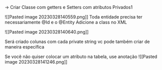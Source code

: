 -> Criar Classe com getters e Setters com atributos Privados1


![[Pasted image 20230328140559.png]]
Toda entidade precisa ter necessariamente @Id e o @Entity
Adicione a class no XML

![[Pasted image 20230328140640.png]]

Será criado colunas com cada private string
vc pode também criar de maneira específica

Se você não quiser colocar um atributo na tabela, use anotação
![[Pasted image 20230328141246.png]]
